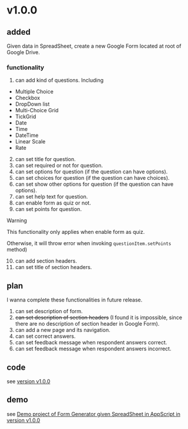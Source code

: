 # v1.0.0
## added
Given data in SpreadSheet, create a new Google Form located at root of Google Drive. 

### functionality
1. can add kind of questions. Including
  + Multiple Choice
  + Checkbox
  + DropDown list
  + Multi-Choice Grid
  + TickGrid
  + Date
  + Time
  + DateTime
  + Linear Scale
  + Rate

2. can set title for question.
3. can set required or not for question.  
4. can set options for question (if the question can have options).
5. can set choices for question (if the question can have choices).
6. can set show other options for question (if the question can have options).
7. can set help text for question.
8. can enable form as quiz or not.
9. can set points for question.

> [!WARNING]
> This functionality only applies when enable form as quiz.
>
> Otherwise, it will throw error when invoking `questionItem.setPoints` method)
  
10. can add section headers.
11. can set title of section headers.

## plan 
I wanna complete these functionalities in future release.

1. can set description of form.
2. ~~can set description of section headers~~ (I found it is impossible, since there are no description of section header in Google Form).
3. can add a new page and its navigation.
4. can set correct answers.
5. can set feedback message when respondent answers correct. 
6. can set feedback message when respondent answers incorrect. 

## code
see [version v1.0.0](https://github.com/40843245/AppScript-project/tree/main/Google%20Forms/Form%20Generator/Form%20Generator%20given%20Spreadsheet%20data/v1.0.0)

## demo
see [Demo project of Form Generator given SpreadSheet in AppScript in version v1.0.0](https://youtu.be/q4MpT4dG2xE)
